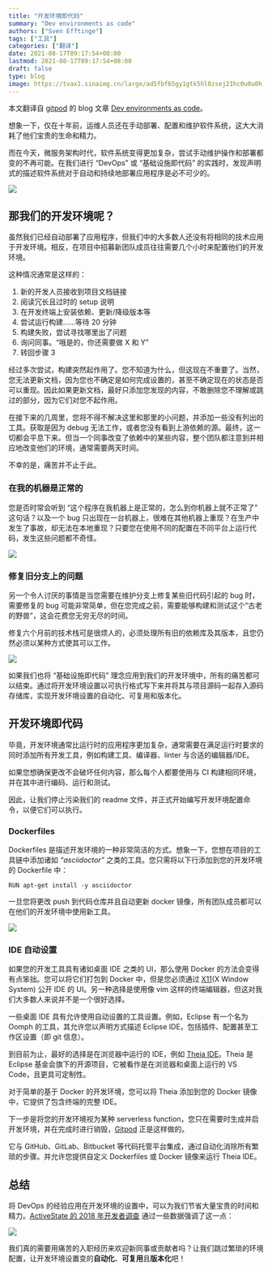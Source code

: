 ```yaml
---
title: "开发环境即代码"
summary: "Dev environments as code"
authors: ["Sven Efftinge"]
tags: ["工具"]
categories: ["翻译"]
date: 2021-08-17T09:17:54+08:00
lastmod: 2021-08-17T09:17:54+08:00
draft: false
type: blog
image: https://tvax1.sinaimg.cn/large/ad5fbf65gy1gtk5hl8zsej21hc0u0u0h.jpg
---
```

本文翻译自 [gitpod](https://www.gitpod.io/blog/) 的 blog 文章 [Dev environments as code](https://www.gitpod.io/blog/dev-env-as-code)。

想象一下，仅在十年前，运维人员还在手动部署、配置和维护软件系统，这大大消耗了他们宝贵的生命和精力。

而在今天，微服务架构时代，软件系统变得更加复杂，尝试手动维护操作和部署都变的不再可能。在我们进行 “DevOps” 或 “基础设施即代码” 的实践时，发现声明式的描述软件系统对于自动和持续地部署应用程序是必不可少的。

![](https://tvax4.sinaimg.cn/large/ad5fbf65gy1gtjixqw330j20p007swmz.jpg)

## 那我们的开发环境呢？

虽然我们已经自动部署了应用程序，但我们中的大多数人还没有将相同的技术应用于开发环境。相反，在项目中招募新团队成员往往需要几个小时来配置他们的开发环境。

这种情况通常是这样的：

1. 新的开发人员接收到项目文档链接
2. 阅读冗长且过时的 setup 说明
3. 在开发终端上安装依赖、更新/降级版本等
4. 尝试运行构建……等待 20 分钟
5. 构建失败，尝试寻找哪里出了问题
6. 询问同事。“哦是的，你还需要做 X 和 Y”
7. 转回步骤 3

经过多次尝试，构建突然起作用了。您不知道为什么，但这现在不重要了。当然，您无法更新文档，因为您也不确定是如何完成设置的，甚至不确定现在的状态是否可以重现。因此如果更新文档，最好只添加您发现的内容，不敢删除您不理解或跳过的部分，因为它们对您不起作用。

在接下来的几周里，您将不得不解决这里和那里的小问题，并添加一些没有列出的工具。获取是因为 debug 无法工作，或者您没有看到上游依赖的源。最终，这一切都会平息下来。但当一个同事改变了依赖中的某些内容，整个团队都注意到并相应地改变他们的环境，通常需要两天时间。

不幸的是，痛苦并不止于此。

### 在我的机器是正常的

您是否时常会听到 “这个程序在我机器上是正常的，怎么到你机器上就不正常了” 这句话？以及一个 bug 只出现在一台机器上，很难在其他机器上重现？在生产中发生了事故，却无法在本地重现？只要您在使用不同的配置在不同平台上运行代码，发生这些问题都不奇怪。

![](https://tva4.sinaimg.cn/large/ad5fbf65gy1gtjizbacoej20b40b4t9j.jpg)

### 修复旧分支上的问题

另一个令人讨厌的事情是当您需要在维护分支上修复某些旧代码引起的 bug 时，需要修复的 bug 可能非常简单，但在您完成之前，需要能够构建和测试这个“古老的野兽”，这会花费您无穷无尽的时间。

修复六个月前的技术栈可是很烦人的，必须处理所有旧的依赖库及其版本，且您仍然必须以某种方式使其可以工作。

![](https://tvax3.sinaimg.cn/large/ad5fbf65gy1gtjizogoocj23342224a2.jpg)

如果我们也将 “基础设施即代码” 理念应用到我们的开发环境中，所有的痛苦都可以结束。通过将开发环境设置以可执行格式写下来并将其与项目源码一起存入源码存储库，实现开发环境设置的自动化、可复用和版本化。

## 开发环境即代码

毕竟，开发环境通常比运行时的应用程序更加复杂，通常需要在满足运行时要求的同时添加所有开发工具，例如构建工具、编译器、linter 与合适的编辑器/IDE。

如果您想确保更改不会破坏任何内容，那么每个人都要使用与 CI 构建相同环境，并在其中进行编码、运行和测试。

因此，让我们停止污染我们的 readme 文件，并正式开始编写开发环境配置命令，以便它们可以执行。

### Dockerfiles

Dockerfiles 是描述开发环境的一种非常简洁的方式。想象一下，您想在项目的工具链中添加诸如 *“asciidoctor”* 之类的工具。您只需将以下行添加到您的开发环境的 Dockerfile 中：

```docker
RUN apt-get install -y asciidoctor
```

一旦您将更改 push 到代码仓库并且自动更新 docker 镜像，所有团队成员都可以在他们的开发环境中使用新工具。

![](https://tva4.sinaimg.cn/large/ad5fbf65gy1gtjj015ulpj2334222453.jpg)

### IDE 自动设置

如果您的开发工具具有诸如桌面 IDE 之类的 UI，那么使用 Docker 的方法会变得有点笨拙。您可以将它们打包到 Docker 中，但是您必须通过 [X11](https://zh.wikipedia.org/wiki/X%E8%A6%96%E7%AA%97%E7%B3%BB%E7%B5%B1)(X Window System) 公开 IDE 的 UI。另一种选择是使用像 vim 这样的终端编辑器，但这对我们大多数人来说并不是一个很好选择。

一些桌面 IDE 具有允许使用自动设置的工具设置。例如，Eclipse 有一个名为 Oomph 的工具，其允许您以声明方式描述 Eclipse IDE，包括插件、配置甚至工作区设置（即 git 信息）。

到目前为止，最好的选择是在浏览器中运行的 IDE，例如 [Theia IDE](https://theia-ide.org/)。Theia 是 Eclipse 基金会旗下的开源项目，它被看作是在浏览器和桌面上运行的 VS Code，且更具可定制性。

对于简单的基于 Docker 的开发环境，您可以将 Theia 添加到您的 Docker 镜像中，它提供了包含终端的完整 IDE。

下一步是将您的开发环境视为某种 serverless function，您只在需要时生成并启开发环境，并在完成时进行销毁，[Gitpod](https://www.gitpod.io/) 正是这样做的。

它与 GitHub、GitLab、Bitbucket 等代码托管平台集成，通过自动化消除所有繁琐的步骤。并允许您提供自定义 Dockerfiles 或 Docker 镜像来运行 Theia IDE。

## 总结

将 DevOps 的经验应用在开发环境的设置中，可以为我们节省大量宝贵的时间和精力。[ActiveState 的 2018 年开发者调查](https://www.activestate.com/developer-survey-2018-open-source-runtime-pains/) 通过一些数据强调了这一点：

![](https://tva2.sinaimg.cn/large/ad5fbf65gy1gtjj0as918j218g0i8tdw.jpg)

我们真的需要用痛苦的入职经历来欢迎新同事或贡献者吗？让我们跳过繁琐的环境配置，让开发环境设置变的**自动化**、**可复用**且**版本化**吧！
